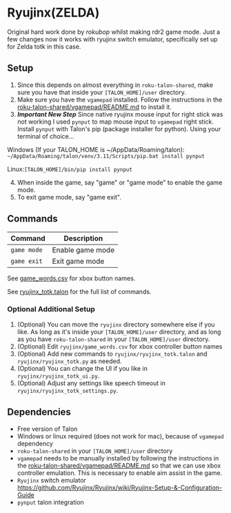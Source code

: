 # Ryujinx(ZELDA)
Original hard work done by *rokubop* whilst making rdr2 game mode.
Just a few changes now it works with ryujinx switch emulator, specifically set up for Zelda totk in this case.

## Setup
1. Since this depends on almost everything in `roku-talon-shared`, make sure you have that inside your `[TALON_HOME]/user` directory.
2. Make sure you have the `vgamepad` installed. Follow the instructions in the [roku-talon-shared/vgamepad/README.md](https://github.com/rokubop/roku-talon-shared/tree/main/vgamepad/) to install it.
3. ***Important New Step*** Since native ryujinx mouse input for right stick was not working I used `pynput` to map mouse input to `vgamepad` right stick. Install `pynput` with Talon's pip (package installer for python). Using your terminal of choice...

Windows (If your TALON_HOME is ~/AppData/Roaming/talon):
`~/AppData/Roaming/talon/venv/3.11/Scripts/pip.bat install pynput`

Linux:`[TALON_HOME]/bin/pip install pynput`

4. When inside the game, say "game" or "game mode" to enable the game mode.
5. To exit game mode, say "game exit".

## Commands
| Command | Description |
| --- | --- |
| `game mode` | Enable game mode |
| `game exit` | Exit  game mode |

See [game_words.csv](game_words.csv) for xbox button names.

See [ryujinx_totk.talon](ryujinx_totk.talon) for the full list of commands.

### Optional Additional Setup
1. (Optional) You can move the `ryujinx` directory somewhere else if you like. As long as it's inside your `[TALON_HOME]/user` directory, and as long as you have `roku-talon-shared` in your `[TALON_HOME]/user` directory.
2. (Optional) Edit `ryujinx/game_words.csv` for xbox controller button names
3. (Optional) Add new commands to `ryujinx/ryujinx_totk.talon` and `ryujinx/ryujinx_totk.py` as needed.
4. (Optional) You can change the UI if you like in `ryujinx/ryujinx_totk_ui.py`.
5. (Optional) Adjust any settings like speech timeout in `ryujinx/ryujinx_totk_settings.py`.

## Dependencies

- Free version of Talon
- Windows or linux required (does not work for mac), because of `vgamepad` dependency
- `roku-talon-shared` in your `[TALON_HOME]/user` directory
- `vgamepad` needs to be manually installed by following the instructions in the [roku-talon-shared/vgamepad/README.md](https://github.com/rokubop/roku-talon-shared/tree/main/vgamepad/) so that we can use xbox controller emulation. This is necessary to enable aim assist in the game.
- `Ryujinx` switch emulator https://github.com/Ryujinx/Ryujinx/wiki/Ryujinx-Setup-&-Configuration-Guide
- `pynput` talon integration 